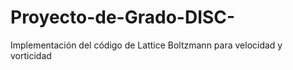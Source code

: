 # Proyecto-de-Grado-DISC-
Implementación del código de Lattice Boltzmann para velocidad y vorticidad 

